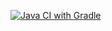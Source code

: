 [![Java CI with Gradle](https://github.com/Smirnov13/HomeWorkBDD/actions/workflows/gradle.yml/badge.svg)](https://github.com/Smirnov13/HomeWorkBDD/actions/workflows/gradle.yml)
